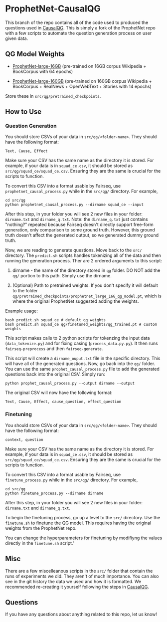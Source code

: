 # ProphetNet-CausalQG

This branch of the repo contains all of the code used to produced the questions used in [CausalQG](https://github.com/kstats/CausalQG). This is simply a fork of the ProphetNet repo with a few scripts to automate the question generation process on user given data.

## QG Model Weights

- [ProphetNet-large-16GB](https://drive.google.com/file/d/1PctDAca8517_weYUUBW96OjIPdolbQkd/view?usp=sharing) (pre-trained on 16GB corpus Wikipedia + BookCorpus with 64 epochs)

- [ProphetNet-large-160GB](https://drive.google.com/file/d/1_nZcF-bBCQvBBcoPzA1nPZsz-Wo7hzEL/view?usp=sharing) (pre-trained on 160GB corpus Wikipedia + BookCorpus + RealNews + OpenWebText + Stories with 14 epochs)

Store these in `src/qg/pretrained_checkpoints`.

## How to Use

### Question Generation

You should store CSVs of your data in `src/qg/<folder-name>`. They should have the following format:

```
Text, Cause, Effect
```

Make sure your CSV has the same name as the directory it is stored. For example, if your data is in `squad_ce.csv`, it should be stored as `src/qg/squad_ce/squad_ce.csv`. Ensuring they are the same is crucial for the scripts to function.

To convert this CSV into a format usable by Fairseq, use `prophetnet_causal_process.py` while in the `src/qg/` directory. For example,

```
cd src/qg
python prophetnet_causal_process.py --dirname squad_ce --input
```

After this step, in your folder you will see 2 new files in your folder: `dirname.txt` and `dirname_q.txt`. Note: the `dirname_q.txt` just contains "nothing?" repeated because Fairseq doesn't directly support free-form generation, only comparison to some ground truth. However, this ground truth doesn't affect the generated output, so we generated dummy ground truth.

Now, we are reading to generate questions. Move back to the `src/` directory. The `predict.sh` scripts handles tokenizing all of the data and then running the generation process. Ther are 2 ordered arguments to this script:

1) dirname - the name of the directory stored in `qg` folder. DO NOT add the `qg/` portion to this path. Simply use the dirname.

2) (Optional) Path to pretrained weights. If you don't specify it will default to the folder `qg/pretrained_checkpoints/prophetnet_large_16G_qg_model.pt`, which is where the original ProphetNet suggested adding the weights.

Example usage:
```
bash predict.sh squad_ce # default qg weights
bash predict.sh squad_ce qg/finetuned_weights/qg_trained.pt # custom weights
```

This script makes calls to 2 python scripts for tokenzing the input data (`data_tokenize.py`) and for fixing casing (`process_data.py.py`). It then runs `fairseq-preprocess` and then `fairseq-generate`.

This script will create a `dirname_ouput.txt` file in the specific directory. This will have all of the generated questions. Now, go back into the `qg/` folder. You can use the same `prophet_causal_process.py` file to add the generated questions back into the original CSV. Simply run:

```
python prophet_causal_process.py --output dirname --output
```

The original CSV will now have the following format:

```
Text, Cause, Effect, cause_question, effect_question
```

### Finetuning

You should store CSVs of your data in `src/qg/<folder-name>`. They should have the following format:

```
context, question
```

Make sure your CSV has the same name as the directory it is stored. For example, if your data is in `squad_ce.csv`, it should be stored as `src/qg/squad_ce/squad_ce.csv`. Ensuring they are the same is crucial for the scripts to function.

To convert this CSV into a format usable by Fairseq, use `finetune_process.py` while in the `src/qg/` directory. For example,

```
cd src/qg
python finetune_process.py --dirname dirname
```

After this step, in your folder you will see 2 new files in your folder: `dirname.txt` and `dirname_q.txt`.

To begin the finetuning process, go up a level to the `src/` directory. Use the `finetune.sh` to finetune the QG model. This requires having the original weights from the ProphetNet repo.

You can change the hyperparameters for finetuning by modifiyng the values directly in the `finetune.sh` script.'

## Misc

There are a few miscelleanous scripts in the `src/` folder that contain the runs of experiments we did. They aren't of much importance. You can also see in the git history the data we used and how it is formatted. We recommended re-creating it yourself following the steps in [CausalQG](https://github.com/kstats/CausalQG).

## Questions

If you have any questions about anything related to this repo, let us know!